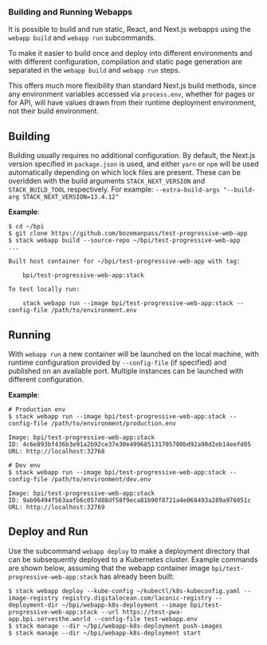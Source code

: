 ### Building and Running Webapps

It is possible to build and run static, React, and Next.js webapps using the `webapp build` and `webapp run` subcommands.

To make it easier to build once and deploy into different environments and with different configuration,
compilation and static page generation are separated in the `webapp build` and `webapp run` steps.

This offers much more flexibility than standard Next.js build methods, since any environment variables accessed
via `process.env`, whether for pages or for API, will have values drawn from their runtime deployment environment,
not their build environment. 

## Building

Building usually requires no additional configuration.  By default, the Next.js version specified in `package.json`
is used, and either `yarn` or `npm` will be used automatically depending on which lock files are present.  These
can be overidden with the build arguments `STACK_NEXT_VERSION` and `STACK_BUILD_TOOL` respectively.  For example: `--extra-build-args "--build-arg STACK_NEXT_VERSION=13.4.12"`

**Example**:
```
$ cd ~/bpi
$ git clone https://github.com/bozemanpass/test-progressive-web-app
$ stack webapp build --source-repo ~/bpi/test-progressive-web-app
...

Built host container for ~/bpi/test-progressive-web-app with tag:

    bpi/test-progressive-web-app:stack

To test locally run:

    stack webapp run --image bpi/test-progressive-web-app:stack --config-file /path/to/environment.env

```

## Running

With `webapp run` a new container will be launched on the local machine, with runtime configuration provided by `--config-file` (if specified) and published on an available port.  Multiple instances can be launched with different configuration.

**Example**:
```
# Production env
$ stack webapp run --image bpi/test-progressive-web-app:stack --config-file /path/to/environment/production.env

Image: bpi/test-progressive-web-app:stack
ID: 4c6e893bf436b3e91a2b92ce37e30e499685131705700bd92a90d2eb14eefd05
URL: http://localhost:32768

# Dev env
$ stack webapp run --image bpi/test-progressive-web-app:stack --config-file /path/to/environment/dev.env

Image: bpi/test-progressive-web-app:stack
ID: 9ab96494f563aafb6c057d88df58f9eca81b90f8721a4e068493a289a976051c
URL: http://localhost:32769
```

## Deploy and Run

Use the subcommand `webapp deploy` to make a deployment directory that can be subsequently deployed to a Kubernetes cluster.
Example commands are shown below, assuming that the webapp container image `bpi/test-progressive-web-app:stack` has already been built:
```
$ stack webapp deploy --kube-config ~/kubectl/k8s-kubeconfig.yaml --image-registry registry.digitalocean.com/laconic-registry --deployment-dir ~/bpi/webapp-k8s-deployment --image bpi/test-progressive-web-app:stack --url https://test-pwa-app.bpi.servesthe.world --config-file test-webapp.env
$ stack manage --dir ~/bpi/webapp-k8s-deployment push-images
$ stack manage --dir ~/bpi/webapp-k8s-deployment start
```

